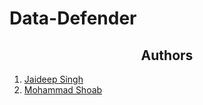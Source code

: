 # Data-Defender

<h2 align="center"> Authors </h2>

1. [Jaideep Singh](https://github.com/Jaideep25-tech)
2. [Mohammad Shoab](https://github.com/Mohammad-Shoab) 
